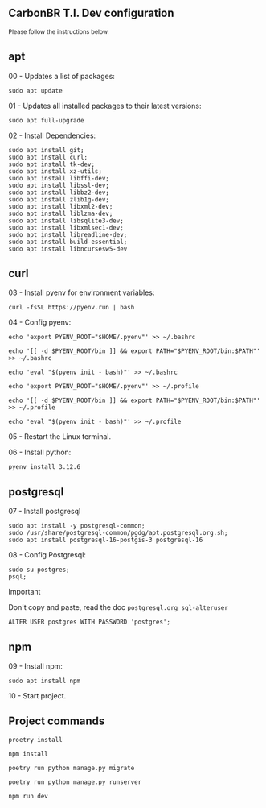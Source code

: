 ## CarbonBR T.I. Dev configuration

<sup>Please follow the instructions below.</sup>

## apt

00 - Updates a list of packages: 
```
sudo apt update
```

01 - Updates all installed packages to their latest versions:
```
sudo apt full-upgrade
```

02 - Install Dependencies:
```
sudo apt install git;
sudo apt install curl;
sudo apt install tk-dev;
sudo apt install xz-utils;
sudo apt install libffi-dev;
sudo apt install libssl-dev;
sudo apt install libbz2-dev;
sudo apt install zlib1g-dev;
sudo apt install libxml2-dev;
sudo apt install liblzma-dev;
sudo apt install libsqlite3-dev;
sudo apt install libxmlsec1-dev;
sudo apt install libreadline-dev;
sudo apt install build-essential;
sudo apt install libncursesw5-dev
```

## curl

03 - Install pyenv for environment variables:
```
curl -fsSL https://pyenv.run | bash
```
04 - Config pyenv:
```
echo 'export PYENV_ROOT="$HOME/.pyenv"' >> ~/.bashrc
```
```
echo '[[ -d $PYENV_ROOT/bin ]] && export PATH="$PYENV_ROOT/bin:$PATH"' >> ~/.bashrc
```
```
echo 'eval "$(pyenv init - bash)"' >> ~/.bashrc
```
```
echo 'export PYENV_ROOT="$HOME/.pyenv"' >> ~/.profile
```
```
echo '[[ -d $PYENV_ROOT/bin ]] && export PATH="$PYENV_ROOT/bin:$PATH"' >> ~/.profile
```
```
echo 'eval "$(pyenv init - bash)"' >> ~/.profile
```
05 - Restart the Linux terminal.

06 - Install python:
```
pyenv install 3.12.6
```
## postgresql
07 - Install postgresql

```
sudo apt install -y postgresql-common;
sudo /usr/share/postgresql-common/pgdg/apt.postgresql.org.sh;
sudo apt install postgresql-16-postgis-3 postgresql-16
```
08 - Config Postgresql:
```
sudo su postgres;
psql;
```
> [!IMPORTANT]
> Don't copy and paste, read the doc ``postgresql.org sql-alteruser``
> ```
> ALTER USER postgres WITH PASSWORD 'postgres';
> ```

## npm

09 - Install npm:
```
sudo apt install npm
```

10 - Start project.

## Project commands

```
proetry install
```

```
npm install
```

```
poetry run python manage.py migrate
```

```
poetry run python manage.py runserver
```

```
npm run dev
```



